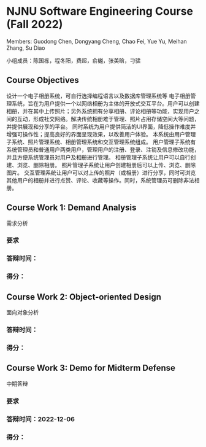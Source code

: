 # NJNU Software Engineering Course (Fall 2022)

Members: Guodong Chen, Dongyang Cheng, Chao Fei, Yue Yu, Meihan Zhang, Su Diao

小组成员：陈国栋，程冬阳，费超，俞樾，张美晗，刁骕

## Course Objectives

设计一个电子相册系统，可自行选择编程语言以及数据库管理系统等
电子相册管理系统，旨在为用户提供一个以网络相册为主体的开放式交互平台。用户可以创建相册，并在其中上传照片；另外系统拥有分享相册、评论相册等功能，实现用户之间的互动，形成社交网络。解决传统相册难于管理、照片占用存储空间大等问题，并提供展现和分享的平台。
同时系统为用户提供简洁的UI界面，降低操作难度并增强可操作性；提高良好的界面呈现效果，以改善用户体验。
本系统由用户管理子系统、照片管理系统、相册管理系统和交互管理系统组成。
用户管理子系统有系统管理员和普通用户两类用户，管理用户的注册、登录、注销及信息修改功能，并且方便系统管理员对用户及相册进行管理。
相册管理子系统让用户可以自行创建、浏览、删除相册。
照片管理子系统让用户创建相册后可以上传、浏览、删除图片。
交互管理系统让用户可以对上传的照片（或相册）进行分享，同时可浏览其他用户的相册并进行点赞、评论、收藏等操作。同时，系统管理员可删除非法相册。

## Course Work 1: Demand Analysis

需求分析

### 要求



### 答辩时间：



### 得分：

## Course Work 2: Object-oriented Design

面向对象分析

### 答辩时间：

### 得分：

## Course Work 3: Demo for Midterm Defense

中期答辩

### 要求



### 答辩时间：2022-12-06

### 得分：
